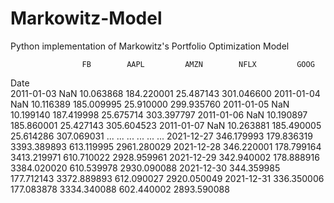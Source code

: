 # Markowitz-Model
Python implementation of Markowitz's Portfolio Optimization Model


                    FB        AAPL         AMZN        NFLX         GOOG
Date                                                                    
2011-01-03         NaN   10.063868   184.220001   25.487143   301.046600
2011-01-04         NaN   10.116389   185.009995   25.910000   299.935760
2011-01-05         NaN   10.199140   187.419998   25.675714   303.397797
2011-01-06         NaN   10.190897   185.860001   25.427143   305.604523
2011-01-07         NaN   10.263881   185.490005   25.614286   307.069031
...                ...         ...          ...         ...          ...
2021-12-27  346.179993  179.836319  3393.389893  613.119995  2961.280029
2021-12-28  346.220001  178.799164  3413.219971  610.710022  2928.959961
2021-12-29  342.940002  178.888916  3384.020020  610.539978  2930.090088
2021-12-30  344.359985  177.712143  3372.889893  612.090027  2920.050049
2021-12-31  336.350006  177.083878  3334.340088  602.440002  2893.590088
